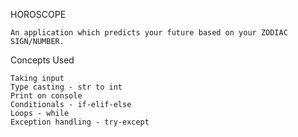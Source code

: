 HOROSCOPE

	An application which predicts your future based on your ZODIAC SIGN/NUMBER.

Concepts Used 

	Taking input
	Type casting - str to int
	Print on console
	Conditionals - if-elif-else
	Loops - while
	Exception handling - try-except
